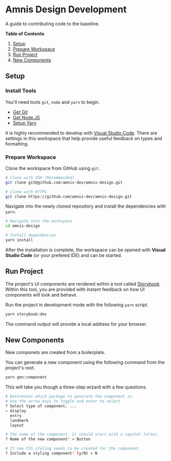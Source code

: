 # Amnis Design Development

A guide to contributing code to the baseline.

**Table of Contents**
1. [Setup](#setup)
2. [Prepare Workspace](#prepare-workspace)
3. [Run Project](#run-project)
4. [New Components](#new-components)

## Setup

### Install Tools

You'll need tools `git`, `node` and `yarn` to begin.

* [Get Git](https://git-scm.com/downloads)
* [Get Node.JS](https://nodejs.org/)
* [Setup Yarn](https://classic.yarnpkg.com/en/docs/getting-started)

It is highly recommended to develop with [Visual Studio Code](https://code.visualstudio.com/). There are settings in this workspace that help provide useful feedback on types and formatting.

### Prepare Workspace

Clone the workspace from GitHub using `git`.

```sh
# Clone with SSH (Recommended)
git clone git@github.com:amnis-dev/amnis-design.git

# Clone with HTTPS
git clone https://github.com/amnis-dev/amnis-design.git
```

Navigate into the newly cloned repository and install the dependencies with `yarn`.

```sh
# Navigate into the workspace
cd amnis-design

# Install dependencies
yarn install
```

After the installation is complete, the workspace can be opened with **Visual Studio Code** (or your prefered IDE) and can be started.

## Run Project

The project's UI components are rendered within a tool called [Storybook](https://storybook.js.org/). Within this tool, you are provided with instant feedback on how UI components will look and behave.

Run the project in development mode with the following `yarn` script.

```sh
yarn storybook:dev
```

The command output will provide a local address for your browser.

## New Components

New componets are created from a boilerplate.

You can generate a new component using the following command from the project's root.

```sh
yarn gen:component
```

This will take you though a three-step wizard with a few questions.

```sh
# Determines which package to generate the component in.
# Use the arrow keys to toggle and enter to select
? Select type of component. ... 
> display
  entry
  landmark
  layout

# The name of the component. It should start with a capital letter.
? Name of the new component? » Button

# If new CSS styling needs to be created for the component.
? Include a styling component? (y/N) » N
```